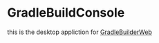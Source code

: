 # GradleBuildConsole

this is the desktop appliction for [GradleBuilderWeb](https://github.com/samerzmd/GradleBuilderWeb)
